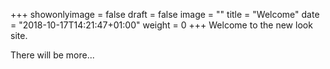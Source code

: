 +++
showonlyimage = false
draft = false
image = ""
title = "Welcome"
date = "2018-10-17T14:21:47+01:00"
weight = 0
+++
Welcome to the new look site.
<!--more-->

There will be more...
